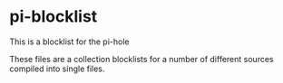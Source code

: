 # pi-blocklist
This is a blocklist for the pi-hole

These files are a collection blocklists for a number of different sources compiled into single files.
